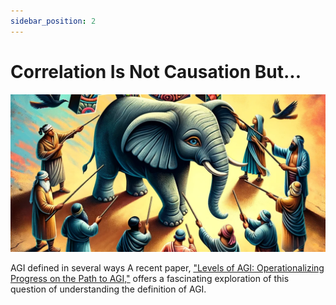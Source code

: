 ```yaml
---
sidebar_position: 2
---
```


# Correlation Is Not Causation But... 

![Definitions of AGI](../../../static/img/meme/AGI-BMD_cropped.png 'AGI Defined in many ways in Lierature! ')

AGI defined in several ways
A recent paper, ["Levels of AGI: Operationalizing Progress on the Path to AGI,"](https://tylervigen.com/spurious-scholar)  offers a fascinating exploration of this question of understanding the definition of AGI.
